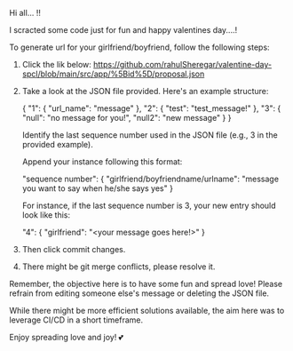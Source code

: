 Hi all... !!

I scracted some code just for fun and happy valentines day....!

To generate url for your girlfriend/boyfriend, follow the following steps:

1.  Click the lik below:
    https://github.com/rahulSheregar/valentine-day-spcl/blob/main/src/app/%5Bid%5D/proposal.json

2.  Take a look at the JSON file provided. Here's an example structure:

    {
        "1": {
            "url_name": "message"
        },
        "2": {
            "test": "test_message!"
        },
        "3": {
            "null": "no message for you!",
            "null2": "new message"
        }
    }

    Identify the last sequence number used in the JSON file (e.g., 3 in the provided example).

    Append your instance following this format:

    "sequence number": {
        "girlfriend/boyfriendname/urlname": "message you want to say when he/she says yes"
    }

    For instance, if the last sequence number is 3, your new entry should look like this:

    "4": {
        "girlfriend": "<your message goes here!>"
    }

3.  Then click commit changes.
4.  There might be git merge conflicts, please resolve it.

Remember, the objective here is to have some fun and spread love! Please refrain from editing someone else's message or deleting the JSON file.

While there might be more efficient solutions available, the aim here was to leverage CI/CD in a short timeframe.

Enjoy spreading love and joy! 💕